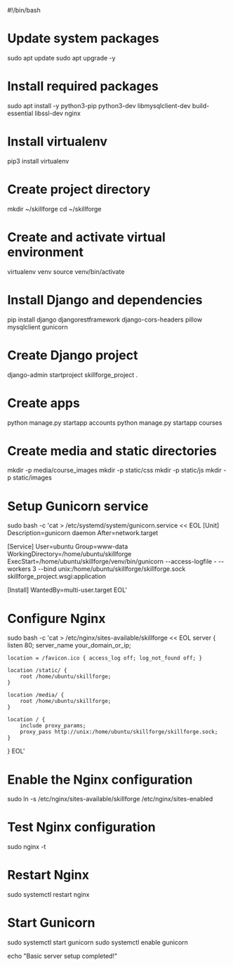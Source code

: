 #!/bin/bash

# Update system packages
sudo apt update
sudo apt upgrade -y

# Install required packages
sudo apt install -y python3-pip python3-dev libmysqlclient-dev build-essential libssl-dev nginx

# Install virtualenv
pip3 install virtualenv

# Create project directory
mkdir ~/skillforge
cd ~/skillforge

# Create and activate virtual environment
virtualenv venv
source venv/bin/activate

# Install Django and dependencies
pip install django djangorestframework django-cors-headers pillow mysqlclient gunicorn

# Create Django project
django-admin startproject skillforge_project .

# Create apps
python manage.py startapp accounts
python manage.py startapp courses

# Create media and static directories
mkdir -p media/course_images
mkdir -p static/css
mkdir -p static/js
mkdir -p static/images

# Setup Gunicorn service
sudo bash -c 'cat > /etc/systemd/system/gunicorn.service << EOL
[Unit]
Description=gunicorn daemon
After=network.target

[Service]
User=ubuntu
Group=www-data
WorkingDirectory=/home/ubuntu/skillforge
ExecStart=/home/ubuntu/skillforge/venv/bin/gunicorn --access-logfile - --workers 3 --bind unix:/home/ubuntu/skillforge/skillforge.sock skillforge_project.wsgi:application

[Install]
WantedBy=multi-user.target
EOL'

# Configure Nginx
sudo bash -c 'cat > /etc/nginx/sites-available/skillforge << EOL
server {
    listen 80;
    server_name your_domain_or_ip;

    location = /favicon.ico { access_log off; log_not_found off; }
    
    location /static/ {
        root /home/ubuntu/skillforge;
    }

    location /media/ {
        root /home/ubuntu/skillforge;
    }

    location / {
        include proxy_params;
        proxy_pass http://unix:/home/ubuntu/skillforge/skillforge.sock;
    }
}
EOL'

# Enable the Nginx configuration
sudo ln -s /etc/nginx/sites-available/skillforge /etc/nginx/sites-enabled

# Test Nginx configuration
sudo nginx -t

# Restart Nginx
sudo systemctl restart nginx

# Start Gunicorn
sudo systemctl start gunicorn
sudo systemctl enable gunicorn

echo "Basic server setup completed!"